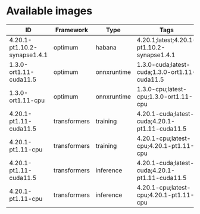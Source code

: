# Available images

| ID | Framework | Type | Tags | Dockerfile | URI | Deprecated |
| --- | --- | --- | --- | --- | --- | --- |
| 4.20.1-pt1.10.2-synapse1.4.1 | optimum | habana | 4.20.1;latest;4.20.1-pt1.10.2-synapse1.4.1 | [dockerfile](containers/optimum/habana/4.20.1/pt1.10.2/synapse1.4.1/Dockerfile) | huggingface/optimum-habana:4.20.1-pt1.10.2-synapse1.4.1 | False |
| 1.3.0-ort1.11-cuda11.5 | optimum | onnxruntime | 1.3.0-cuda;latest-cuda;1.3.0-ort1.11-cuda11.5 | [dockerfile](containers/optimum/onnxruntime/1.3.0/ort1.11/cuda11.5/Dockerfile) | huggingface/optimum-onnxruntime:1.3.0-ort1.11-cuda11.5 | False |
| 1.3.0-ort1.11-cpu | optimum | onnxruntime | 1.3.0-cpu;latest-cpu;1.3.0-ort1.11-cpu | [dockerfile](containers/optimum/onnxruntime/1.3.0/ort1.11/cpu/Dockerfile) | huggingface/optimum-onnxruntime:1.3.0-ort1.11-cpu | False |
| 4.20.1-pt1.11-cuda11.5 | transformers | training | 4.20.1-cuda;latest-cuda;4.20.1-pt1.11-cuda11.5 | [dockerfile](containers/transformers/training/4.20.1/pt1.11/cuda11.5/Dockerfile) | huggingface/transformers-training:4.20.1-pt1.11-cuda11.5 | False |
| 4.20.1-pt1.11-cpu | transformers | training | 4.20.1-cpu;latest-cpu;4.20.1-pt1.11-cpu | [dockerfile](containers/transformers/training/4.20.1/pt1.11/cpu/Dockerfile) | huggingface/transformers-training:4.20.1-pt1.11-cpu | False |
| 4.20.1-pt1.11-cuda11.5 | transformers | inference | 4.20.1-cuda;latest-cuda;4.20.1-pt1.11-cuda11.5 | [dockerfile](containers/transformers/inference/4.20.1/pt1.11/cuda11.5/Dockerfile) | huggingface/transformers-inference:4.20.1-pt1.11-cuda11.5 | False |
| 4.20.1-pt1.11-cpu | transformers | inference | 4.20.1-cpu;latest-cpu;4.20.1-pt1.11-cpu | [dockerfile](containers/transformers/inference/4.20.1/pt1.11/cpu/Dockerfile) | huggingface/transformers-inference:4.20.1-pt1.11-cpu | False |
